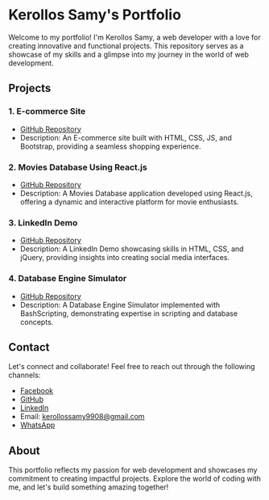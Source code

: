 # Kerollos Samy's Portfolio

Welcome to my portfolio! I'm Kerollos Samy, a web developer with a love for creating innovative and functional projects. This repository serves as a showcase of my skills and a glimpse into my journey in the world of web development.

## Projects

### 1. E-commerce Site
- [GitHub Repository](https://github.com/Mikerosoft99/Bootstrap-Project.git)
- Description: An E-commerce site built with HTML, CSS, JS, and Bootstrap, providing a seamless shopping experience.

### 2. Movies Database Using React.js
- [GitHub Repository](https://github.com/Mikerosoft99/Movies_Database_React.git)
- Description: A Movies Database application developed using React.js, offering a dynamic and interactive platform for movie enthusiasts.

### 3. LinkedIn Demo
- [GitHub Repository](https://github.com/Mikerosoft99/LinkedIn_Demo.git)
- Description: A LinkedIn Demo showcasing skills in HTML, CSS, and jQuery, providing insights into creating social media interfaces.

### 4. Database Engine Simulator
- [GitHub Repository](https://github.com/Mikerosoft99/database_engine_BashScript_ITI.git)
- Description: A Database Engine Simulator implemented with BashScripting, demonstrating expertise in scripting and database concepts.

## Contact

Let's connect and collaborate! Feel free to reach out through the following channels:
- [Facebook](https://www.facebook.com/kerosamy8000/)
- [GitHub](https://github.com/Mikerosoft99)
- [LinkedIn](https://www.linkedin.com/in/kerollos-samy-b429132a3/)
- Email: kerollossamy9908@gmail.com
- [WhatsApp](https://wa.me/+201033075909?text=Hello%20there!)

## About

This portfolio reflects my passion for web development and showcases my commitment to creating impactful projects. Explore the world of coding with me, and let's build something amazing together!
